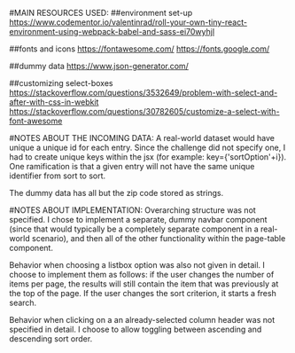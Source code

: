 #MAIN RESOURCES USED:
##environment set-up
https://www.codementor.io/valentinrad/roll-your-own-tiny-react-environment-using-webpack-babel-and-sass-ei70wyhjl

##fonts and icons
https://fontawesome.com/
https://fonts.google.com/

##dummy data
https://www.json-generator.com/

##customizing select-boxes
https://stackoverflow.com/questions/3532649/problem-with-select-and-after-with-css-in-webkit
https://stackoverflow.com/questions/30782605/customize-a-select-with-font-awesome

#NOTES ABOUT THE INCOMING DATA:
A real-world dataset would have unique a unique id for each entry. Since the challenge did not specify one, I had to create unique keys within the jsx (for example: key={'sortOption'+i}). One ramification is that a given entry will not have the same unique identifier from sort to sort.

The dummy data has all but the zip code stored as strings.

#NOTES ABOUT IMPLEMENTATION:
Overarching structure was not specified. I chose to implement a separate, dummy navbar component (since that would typically be a completely separate component in a real-world scenario), and then all of the other functionality within the page-table component.

Behavior when choosing a listbox option was also not given in detail. I choose to implement them as follows: if the user changes the number of items per page, the results will still contain the item that was previously at the top of the page. If the user changes the sort criterion, it starts a fresh search.

Behavior when clicking on a an already-selected column header was not specified in detail. I choose to allow toggling between ascending and descending sort order.
